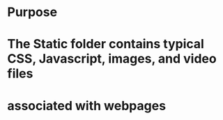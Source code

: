 # Purpose
#   The Static folder contains typical CSS, Javascript, images, and video files
#   associated with webpages